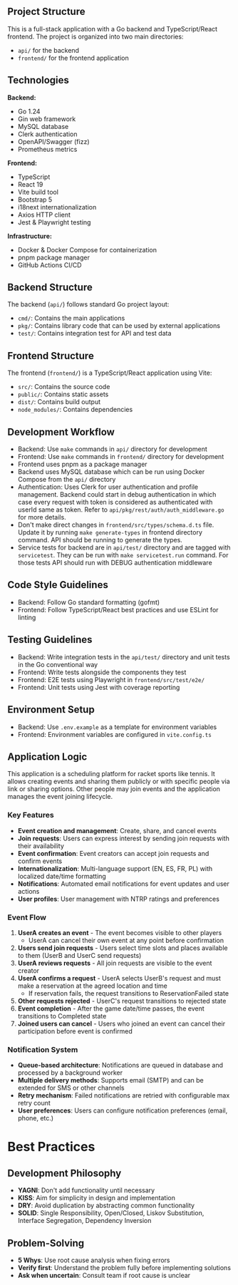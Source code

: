 ## Project Structure
This is a full-stack application with a Go backend and TypeScript/React frontend. The project is organized into two main directories:
- `api/` for the backend
- `frontend/` for the frontend application

## Technologies
**Backend:**
- Go 1.24
- Gin web framework
- MySQL database
- Clerk authentication
- OpenAPI/Swagger (fizz)
- Prometheus metrics

**Frontend:**
- TypeScript
- React 19
- Vite build tool
- Bootstrap 5
- i18next internationalization
- Axios HTTP client
- Jest & Playwright testing

**Infrastructure:**
- Docker & Docker Compose for containerization
- pnpm package manager
- GitHub Actions CI/CD

## Backend Structure
The backend (`api/`) follows standard Go project layout:
- `cmd/`: Contains the main applications
- `pkg/`: Contains library code that can be used by external applications
- `test/`: Contains integration test for API and test data


## Frontend Structure
The frontend (`frontend/`) is a TypeScript/React application using Vite:
- `src/`: Contains the source code
- `public/`: Contains static assets
- `dist/`: Contains build output
- `node_modules/`: Contains dependencies

## Development Workflow
- Backend: Use `make` commands in `api/` directory for development
- Frontend: Use `make` commands in `frontend/` directory for development
- Frontend uses pnpm as a package manager
- Backend uses MySQL database which can be run using Docker Compose from the `api/` directory
- Authentication: Uses Clerk for user authentication and profile management. Backend could start in debug authentication in which case every request with token is considered as authenticated with userId same as token. Refer to `api/pkg/rest/auth/auth_middleware.go` for more details.
- Don't make direct changes in `frontend/src/types/schema.d.ts` file. Update it by running `make generate-types` in frontend directory command. API should be running to generate the types.
- Service tests for backend are in `api/test/` directory and are tagged with `servicetest`. They can be run with `make servicetest.run` command. For those tests API should run with DEBUG authentication middleware


## Code Style Guidelines
- Backend: Follow Go standard formatting (gofmt)
- Frontend: Follow TypeScript/React best practices and use ESLint for linting

## Testing Guidelines
- Backend: Write integration tests in the `api/test/` directory and unit tests in the Go conventional way
- Frontend: Write tests alongside the components they test
- Frontend: E2E tests using Playwright in `frontend/src/test/e2e/`
- Frontend: Unit tests using Jest with coverage reporting

## Environment Setup
- Backend: Use `.env.example` as a template for environment variables
- Frontend: Environment variables are configured in `vite.config.ts`


## Application Logic

This application is a scheduling platform for racket sports like tennis. It allows creating events and sharing them publicly or with specific people via link or sharing options. Other people may join events and the application manages the event joining lifecycle.

### Key Features
- **Event creation and management**: Create, share, and cancel events
- **Join requests**: Users can express interest by sending join requests with their availability
- **Event confirmation**: Event creators can accept join requests and confirm events
- **Internationalization**: Multi-language support (EN, ES, FR, PL) with localized date/time formatting
- **Notifications**: Automated email notifications for event updates and user actions
- **User profiles**: User management with NTRP ratings and preferences


### Event Flow
1. **UserA creates an event** - The event becomes visible to other players
   - UserA can cancel their own event at any point before confirmation
2. **Users send join requests** - Users select time slots and places available to them (UserB and UserC send requests)
3. **UserA reviews requests** - All join requests are visible to the event creator
4. **UserA confirms a request** - UserA selects UserB's request and must make a reservation at the agreed location and time
   - If reservation fails, the request transitions to ReservationFailed state
5. **Other requests rejected** - UserC's request transitions to rejected state
6. **Event completion** - After the game date/time passes, the event transitions to Completed state
7. **Joined users can cancel** - Users who joined an event can cancel their participation before event is confirmed

### Notification System
- **Queue-based architecture**: Notifications are queued in database and processed by a background worker
- **Multiple delivery methods**: Supports email (SMTP) and can be extended for SMS or other channels
- **Retry mechanism**: Failed notifications are retried with configurable max retry count
- **User preferences**: Users can configure notification preferences (email, phone, etc.)


# Best Practices

## Development Philosophy
- **YAGNI**: Don't add functionality until necessary
- **KISS**: Aim for simplicity in design and implementation
- **DRY**: Avoid duplication by abstracting common functionality
- **SOLID**: Single Responsibility, Open/Closed, Liskov Substitution, Interface Segregation, Dependency Inversion

## Problem-Solving
- **5 Whys**: Use root cause analysis when fixing errors
- **Verify first**: Understand the problem fully before implementing solutions
- **Ask when uncertain**: Consult team if root cause is unclear


